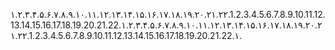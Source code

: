 ۱.۲.۳.۴.۵.۶.۷.۸.۹.۱۰.۱۱.۱۲.۱۳.۱۴.۱۵.۱۶.۱۷.۱۸.۱۹.۲۰.۲۱.۲۲.1.2.3.4.5.6.7.8.9.10.11.12.13.14.15.16.17.18.19.20.21.22.۱.۲.۳.۴.۵.۶.۷.۸.۹.۱۰.۱۱.۱۲.۱۳.۱۴.۱۵.۱۶.۱۷.۱۸.۱۹.۲۰.۲۱.۲۲.1.2.3.4.5.6.7.8.9.10.11.12.13.14.15.16.17.18.19.20.21.22.۱.


